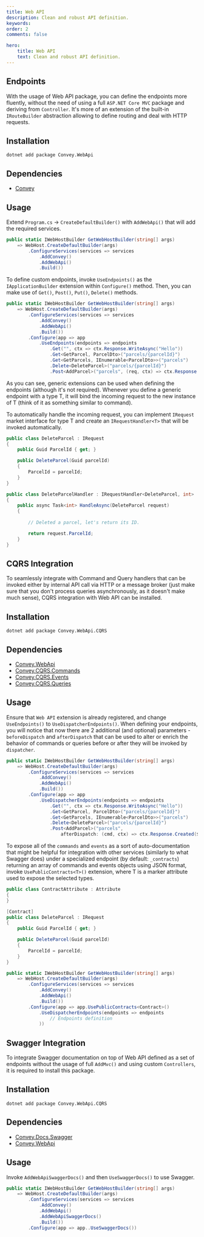 ```yaml
---
title: Web API
description: Clean and robust API definition.
keywords:
order: 2
comments: false

hero:
    title: Web API
    text: Clean and robust API definition.
---
```


## Endpoints
With the usage of Web API package, you can define the endpoints more fluently, without the need of using a full `ASP.NET Core MVC` package and deriving from `Controller`. It's more of an extension of the built-in `IRouteBuilder` abstraction allowing to define routing and deal with HTTP requests.

## Installation
`dotnet add package Convey.WebApi`

## Dependencies

* [Convey](https://www.nuget.org/packages/Convey)

## Usage

Extend `Program.cs` -> `CreateDefaultBuilder()` with `AddWebApi()` that will add the required services.

```csharp
public static IWebHostBuilder GetWebHostBuilder(string[] args)
    => WebHost.CreateDefaultBuilder(args)
        .ConfigureServices(services => services
            .AddConvey()
            .AddWebApi()
            .Build())
```

To define custom endpoints, invoke `UseEndpoints()` as the `IApplicationBuilder` extension within `Configure()` method. Then, you can make use of `Get()`, `Post()`, `Put()`, `Delete()` methods.

```csharp
public static IWebHostBuilder GetWebHostBuilder(string[] args)
    => WebHost.CreateDefaultBuilder(args)
        .ConfigureServices(services => services
            .AddConvey()
            .AddWebApi()
            .Build())
        .Configure(app => app
            .UseEndpoints(endpoints => endpoints
                .Get("", ctx => ctx.Response.WriteAsync("Hello"))
                .Get<GetParcel, ParcelDto>("parcels/{parcelId}")
                .Get<GetParcels, IEnumerable<ParcelDto>>("parcels")
                .Delete<DeleteParcel>("parcels/{parcelId}")
                .Post<AddParcel>("parcels", (req, ctx) => ctx.Response.Created($"parcels/{req.ParcelId}"))))
```

As you can see, generic extensions can be used when defining the endpoints (although it's not required). Whenever you define a generic endpoint with a type T, it will bind the incoming request to the new instance of T (think of it as something similar to command).

To automatically handle the incoming request, you can implement `IRequest` market interface for type T and create an `IRequestHandler<T>` that will be invoked automatically.

```csharp
public class DeleteParcel : IRequest
{
    public Guid ParcelId { get; }

    public DeleteParcel(Guid parcelId)
    {
        ParcelId = parcelId;
    }
}

public class DeleteParcelHandler : IRequestHandler<DeleteParcel, int>
{
    public async Task<int> HandleAsync(DeleteParcel request)
    {
        
        // Deleted a parcel, let's return its ID.

        return request.ParcelId;
    }
}
```

## CQRS Integration

To seamlessly integrate with Command and Query handlers that can be invoked either by internal API call via HTTP or a message broker (just make sure that you don't process queries asynchronously, as it doesn't make much sense), CQRS integration with Web API can be installed.

## Installation
`dotnet add package Convey.WebApi.CQRS`

## Dependencies

* [Convey.WebApi](https://www.nuget.org/packages/Convey.WebApi)
* [Convey.CQRS.Commands](https://www.nuget.org/packages/Convey.CQRS.Commands)
* [Convey.CQRS.Events](https://www.nuget.org/packages/Convey.CQRS.Events)
* [Convey.CQRS.Queries](https://www.nuget.org/packages/Convey.CQRS.Queries)

## Usage

Ensure that `Web API` extension is already registered, and change `UseEndpoints()` to `UseDispatcherEndpoints()`. When defining your endpoints, you will notice that now there are 2 additional (and optional) parameters - `beforeDispatch` and `afterDispatch` that can be used to alter or enrich the behavior of commands or queries before or after they will be invoked by `dispatcher`.

```csharp
public static IWebHostBuilder GetWebHostBuilder(string[] args)
    => WebHost.CreateDefaultBuilder(args)
        .ConfigureServices(services => services
            .AddConvey()
            .AddWebApi()
            .Build())
        .Configure(app => app
            .UseDispatcherEndpoints(endpoints => endpoints
                .Get("", ctx => ctx.Response.WriteAsync("Hello"))
                .Get<GetParcel, ParcelDto>("parcels/{parcelId}")
                .Get<GetParcels, IEnumerable<ParcelDto>>("parcels")
                .Delete<DeleteParcel>("parcels/{parcelId}")
                .Post<AddParcel>("parcels",
                    afterDispatch: (cmd, ctx) => ctx.Response.Created($"parcels/{cmd.ParcelId}"))))
```

To expose all of the `commands` and `events` as a sort of auto-documentation that might be helpful for integration with other services (similarly to what Swagger does) under a specialized endpoint (by default: `_contracts`) returning an array of commands and events objects using JSON format, invoke `UsePublicContracts<T>()` extension, where T is a marker attribute used to expose the selected types.

```csharp
public class ContractAttribute : Attribute
{
}

[Contract]
public class DeleteParcel : IRequest
{
    public Guid ParcelId { get; }

    public DeleteParcel(Guid parcelId)
    {
        ParcelId = parcelId;
    }
}

public static IWebHostBuilder GetWebHostBuilder(string[] args)
    => WebHost.CreateDefaultBuilder(args)
        .ConfigureServices(services => services
            .AddConvey()
            .AddWebApi()
            .Build())
        .Configure(app => app.UsePublicContracts<Contract>()
            .UseDispatcherEndpoints(endpoints => endpoints
                // Endpoints definition
            ))
```

## Swagger Integration

To integrate Swagger documentation on top of Web API defined as a set of endpoints without the usage of full `AddMvc()` and using custom `Controllers`, it is required to install this package.

## Installation
`dotnet add package Convey.WebApi.CQRS`

## Dependencies

* [Convey.Docs.Swagger](Convey.Docs.Swagger)
* [Convey.WebApi](https://www.nuget.org/packages/Convey.WebApi)

## Usage

Invoke `AddWebApiSwaggerDocs()` and then `UseSwaggerDocs()` to use Swagger.

```csharp
public static IWebHostBuilder GetWebHostBuilder(string[] args)
    => WebHost.CreateDefaultBuilder(args)
        .ConfigureServices(services => services
            .AddConvey()
            .AddWebApi()
            .AddWebApiSwaggerDocs()
            .Build())
        .Configure(app => app..UseSwaggerDocs())
```